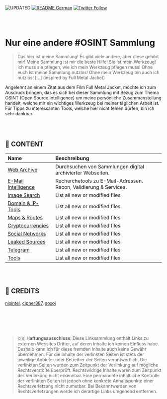 <div align="left">
  <img alt="UPDATED" src="https://img.shields.io/badge/UPDATED-2022.01.02-lightgrey.svg?style=for-the-badge">
  <a href="https://github.com/ot2i7ba/OSINT/blob/main/README.md"><img alt="README German" src="https://img.shields.io/badge/README-German-lightgrey.svg?style=for-the-badge"></a>
  <a href="https://twitter.com/intent/follow?screen_name=ot2i7ba"><img alt="Twitter Follow" src="https://img.shields.io/twitter/follow/ot2i7ba?logo=twitter&logoColor=white&style=for-the-badge"></a>
</div>

<br/><br/>
# Nur eine andere #OSINT Sammlung
> Das hier ist meine Sammlung! Es gibt viele andere, aber diese gehört mir! Meine Sammlung ist mir die beste Hilfe! Sie ist mein Werkzeug! Ich muss sie pflegen, wie ich mein Werkzeug pflegen muss! Ohne euch ist meine Sammlung nutzlos! Ohne mein Werkzeug bin auch ich nutzlos! [...] (inspired by Full Metal Jacket)

Angelehnt an einem Zitat aus dem Film Full Metal Jacket, möchte ich zum Ausdruck bringen, das es sich bei dieser Sammlung mit Bezug zum Thema OSINT (Open Source Intelligence) um meine persönliche Zusammenstellung handelt, welche mir ein wichtiges Werkzeug bei meiner täglichen Arbeit ist. Für Tipps zu interessanten Tools, welche hier nicht fehlen dürfen, bin ich sehr dankbar.

<br/><br/>
## :file_folder: CONTENT
| Name | Beschreibung |
| :-- | :-- |
| [Web Archive](de/archive.md) | Durchsuchen von Sammlungen digital archivierter Webseiten. |
| [E-Mail Intelligence](de/emails.md) | Recherchetools zu E-Mail-Adressen. Recon, Validierung & Services. |
| [Image Search](image_search.md) | List all new or modified files |
| [Domain & IP-Tools](domain_ip-tools.md) | List all new or modified files |
| [Maps & Routes](maps_routes.md) | List all new or modified files |
| [Cryptocurrencies](cryptocurrencies.md) | List all new or modified files |
| [Social Networks](social_networks.md) | List all new or modified files |
| [Leaked Sources](leaked_sources.md) | List all new or modified files |
| [Telegram](telegram.md) | List all new or modified files |
| [Tools](tools.md) | List all new or modified files |

<br/><br/>
## :file_folder: CREDITS
[nixintel](https://github.com/nixintel), [cipher387](https://github.com/cipher387), [soxoj](https://github.com/soxoj)

<br/><br/>
---
> :de: **Haftungsausschluss**: Diese Linksammlung enthält Links zu externen Websites Dritter, auf deren Inhalte ich keinen Einfluss habe. Deshalb kann ich für diese fremden Inhalte auch keine Gewähr übernehmen. Für die Inhalte der verlinkten Seiten ist stets der jeweilige Anbieter oder Betreiber der Seiten verantwortlich. Die verlinkten Seiten wurden zum Zeitpunkt der Verlinkung auf mögliche Rechtsverstöße überprüft. Rechtswidrige Inhalte waren zum Zeitpunkt der Verlinkung nicht erkennbar. Eine permanente inhaltliche Kontrolle der verlinkten Seiten ist jedoch ohne konkrete Anhaltspunkte einer Rechtsverletzung nicht zumutbar. Bei Bekanntwerden von Rechtsverletzungen werde ich derartige Links umgehend entfernen.
